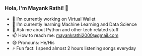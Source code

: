 ### Hola, I'm Mayank Rathi! 👋

- 🔭 I’m currently working on Virtual Wallet
- 🌱 I’m currently learning Machine Learning and Data Science
- 💬 Ask me about Python and other tech related stuff
- 📫 How to reach me: mayankrathi2000@gmail.com
- 😄 Pronouns: He/His
- ⚡ Fun fact: I spend almost 2 hours listening songs everyday
